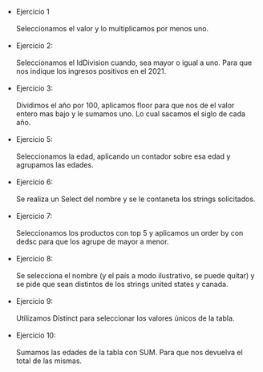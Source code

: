 - Ejercicio 1 <br></br>
Seleccionamos el valor y lo multiplicamos por menos uno.<br></br>
- Ejercicio 2: <br></br>
Seleccionamos el IdDivision cuando, sea mayor o igual a uno. Para que nos indique los ingresos positivos en el 2021. <br></br>
- Ejercicio 3: <br></br>
Dividimos el año por 100, aplicamos floor para que nos de el valor entero mas bajo y le sumamos uno. Lo cual sacamos el siglo de cada año. <br></br>
- Ejercicio 5: <br></br>
Seleccionamos la edad, aplicando un contador sobre esa edad y agrupamos las edades. <br></br>
- Ejercicio 6: <br></br>
Se realiza un Select del nombre y se le contaneta los strings solicitados. <br></br>
- Ejercicio 7: <br></br>
Seleccionamos los productos con top 5 y aplicamos un order by con dedsc para que los agrupe de mayor a menor. <br></br>
- Ejercicio 8: <br></br>
Se selecciona el nombre (y el país a modo ilustrativo, se puede quitar) y se pide que sean distintos de los strings united states y canada. <br></br>
- Ejercicio 9: <br></br>
Utilizamos Distinct para seleccionar los valores únicos de la tabla.<br></br>
- Ejercicio 10: <br></br>
Sumamos las edades de la tabla con SUM. Para que nos devuelva el total de las mismas. <br></br>
